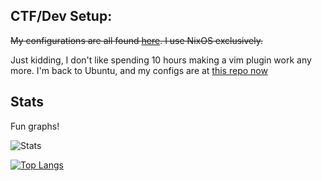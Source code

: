 ## CTF/Dev Setup:

~~My configurations are all found <a href="https://github.com/novafacing/nixosrc">here</a>. I use NixOS exclusively.~~

Just kidding, I don't like spending 10 hours making a vim plugin work any more. I'm back to Ubuntu, and my configs are at <a href="https://github.com/novafacing/ubuntu-rc">this repo now</a>
  
## Stats

Fun graphs!

![Stats](https://github-readme-stats.vercel.app/api?username=novafacing&count_private=true&theme=synthwave)


[![Top Langs](https://github-readme-stats.vercel.app/api/top-langs/?username=novafacing&theme=synthwave)](https://github.com/anuraghazra/github-readme-stats)
